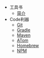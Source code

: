 - 工具书
  - [简介](/工具书/)
- Code利器
  - [Git](工具书/git.md)
  - [Gradle](工具书/gradle.md)
  - [Maven](工具书/maven.md)
  - [ATom](工具书/atom.md)
  - [Homebrew](工具书/homebrew.md)
  - [NPM](工具书/npm.md)
